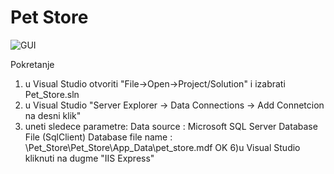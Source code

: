 # Pet Store

![GUI](https://github.com/milicazivkovic15/Radovi/blob/master/C%23/Pet_Store/Pet_Store/Images/home-poster)


Pokretanje
1) u Visual Studio otvoriti "File->Open->Project/Solution" i izabrati Pet_Store.sln
2) u Visual Studio "Server Explorer -> Data Connections -> Add Connetcion na desni klik"
3) uneti sledece parametre:
Data source : Microsoft SQL Server Database File (SqlClient)
Database file name : \Pet_Store\Pet_Store\App_Data\pet_store.mdf
OK
6)u Visual Studio kliknuti na dugme "IIS Express"

